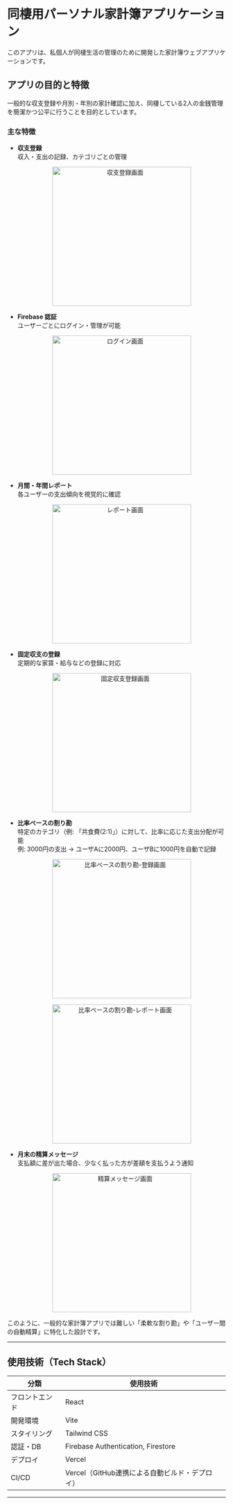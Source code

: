 # 同棲用パーソナル家計簿アプリケーション

このアプリは、私個人が同棲生活の管理のために開発した家計簿ウェブアプリケーションです。

## アプリの目的と特徴

一般的な収支登録や月別・年別の家計確認に加え、同棲している2人の金銭管理を簡潔かつ公平に行うことを目的としています。

### 主な特徴

- **収支登録**  
  収入・支出の記録、カテゴリごとの管理  
  <p align="center">
    <img src="./public/registration.png" alt="収支登録画面" width="320">
  </p>

- **Firebase 認証**  
  ユーザーごとにログイン・管理が可能  
  <p align="center">
    <img src="./public/login.png" alt="ログイン画面" width="320">
  </p>

- **月間・年間レポート**  
  各ユーザーの支出傾向を視覚的に確認  
  <p align="center">
    <img src="./public/monthly.png" alt="レポート画面" width="320">
  </p>

- **固定収支の登録**  
  定期的な家賃・給与などの登録に対応  
  <p align="center">
    <img src="./public/fixed.png" alt="固定収支登録画面" width="320">
  </p>

- **比率ベースの割り勘**  
  特定のカテゴリ（例: 「共食費(2:1)」）に対して、比率に応じた支出分配が可能  
  例: 3000円の支出 → ユーザAに2000円、ユーザBに1000円を自動で記録  
  <p align="center">
    <img src="./public/example.png" alt="比率ベースの割り勘-登録画面" width="320">
  </p>
  <p align="center">
    <img src="./public/exam_report.png" alt="比率ベースの割り勘-レポート画面" width="320">
  </p>

- **月末の精算メッセージ**  
  支払額に差が出た場合、少なく払った方が差額を支払うよう通知  
  <p align="center">
    <img src="./public/message.png" alt="精算メッセージ画面" width="320">
  </p>

このように、一般的な家計簿アプリでは難しい「柔軟な割り勘」や「ユーザー間の自動精算」に特化した設計です。

---

## 使用技術（Tech Stack）

| 分類         | 使用技術 |
|--------------|-----------|
| フロントエンド | React |
| 開発環境     | Vite |
| スタイリング | Tailwind CSS |
| 認証・DB     | Firebase Authentication, Firestore |
| デプロイ     | Vercel |
| CI/CD        | Vercel（GitHub連携による自動ビルド・デプロイ） |


---
